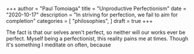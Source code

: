 +++
author = "Paul Tomoiaga"
title = "Unproductive Perfectionism"
date = "2020-10-17"
description = "In striving for perfection, we fail to aim for completion"
categories = [
  "philosophies",
]
draft = true
+++


The fact is that our selves aren't perfect, so neither will our works ever be perfect. Myself being a perfectionist, this reality pains me at times. Though it's something I meditate on often, because
